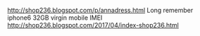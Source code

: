 

  
http://shop236.blogspot.com/p/annadress.html   Long remember     
iphone6 32GB  virgin mobile  IMEI    
http://shop236.blogspot.com/2017/04/index-shop236.html     





